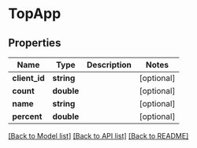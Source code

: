 # TopApp

## Properties
Name | Type | Description | Notes
------------ | ------------- | ------------- | -------------
**client_id** | **string** |  | [optional] 
**count** | **double** |  | [optional] 
**name** | **string** |  | [optional] 
**percent** | **double** |  | [optional] 

[[Back to Model list]](../README.md#documentation-for-models) [[Back to API list]](../README.md#documentation-for-api-endpoints) [[Back to README]](../README.md)


